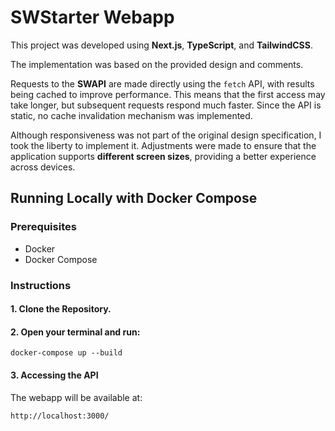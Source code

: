 # SWStarter Webapp

This project was developed using **Next.js**, **TypeScript**, and **TailwindCSS**.

The implementation was based on the provided design and comments.

Requests to the **SWAPI** are made directly using the `fetch` API, with results being cached to improve performance.
This means that the first access may take longer, but subsequent requests respond much faster. Since the API is static,
no cache invalidation mechanism was implemented.

Although responsiveness was not part of the original design specification, I took the liberty to implement it.
Adjustments were made to ensure that the application supports **different screen sizes**, providing a better experience
across devices.

## Running Locally with Docker Compose

### Prerequisites

- Docker
- Docker Compose

### Instructions

#### 1. Clone the Repository.

#### 2. Open your terminal and run:

```shell
docker-compose up --build
```

#### 3. Accessing the API

The webapp will be available at:

```
http://localhost:3000/
```
